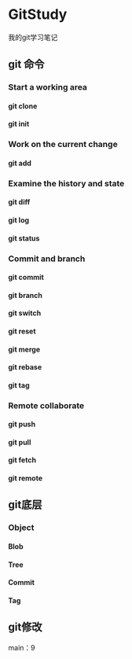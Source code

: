 # GitStudy

我的git学习笔记


## git 命令


### Start a working area

#### git clone 

#### git init 


### Work on the current change

#### git add


### Examine the history and state

#### git diff

#### git log

#### git status


### Commit and branch

#### git commit 

#### git branch

#### git switch

#### git reset

#### git merge

#### git rebase

#### git tag


### Remote collaborate

#### git push

#### git pull

#### git fetch

#### git remote




## git底层

### Object

#### Blob

#### Tree

#### Commit

#### Tag



## git修改

main：9
